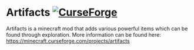 # Artifacts [![CurseForge](http://cf.way2muchnoise.eu/full_312353_downloads.svg)](https://minecraft.curseforge.com/projects/artifacts)
Artifacts is a minecraft mod that adds various powerful items which can be found through exploration. 
More information can be found here:
https://minecraft.curseforge.com/projects/artifacts
